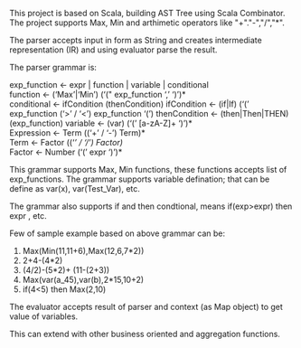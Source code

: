 This project is based on Scala, building AST Tree using Scala Combinator. The project supports Max, Min and arthimetic operators like "+"."-","/","*".

The parser accepts input in form as String and creates intermediate representation (IR) and using evaluator parse the result.

The parser grammar is:

exp_function ← expr | function | variable | conditional <br/>
function ← (‘Max’|‘Min’)  (‘(" exp_function ‘,’ ‘)’)* <br/>
conditional ← ifCondition (thenCondition)
ifCondition ← (if|If) (‘(’ exp_function (‘>’ / ‘<’)  exp_function ‘(’)
thenCondition ← (then|Then|THEN) (exp_function)
variable ← (var) (‘(’ [a-zA-Z]+ ‘)’)* <br/>
Expression ← Term ((‘+’ / ‘-’) Term)* <br/>
Term ← Factor ((‘*’ / ‘/’) Factor)* <br/>
Factor ← Number (‘(’ expr  ‘)’)* <br/>

This grammar supports Max, Min functions, these functions accepts list of exp_functions. The grammar supports variable defination; that can be define as var(x), var(Test_Var), etc.

The grammar also supports if and then condtional, means if(exp>expr) then expr , etc.

Few of sample example based on above grammar can be:

1. Max(Min(11,11+6),Max(12,6,7*2)) 
2. 2+4-(4*2)
3. (4/2)-(5*2)+ (11-(2+3))
4. Max(var(a_45),var(b),2*15,10+2)
5. if(4<5) then Max(2,10)

The evaluator accepts result of parser and context (as Map object) to get value of variables.   

This can extend with other business oriented and aggregation functions.
